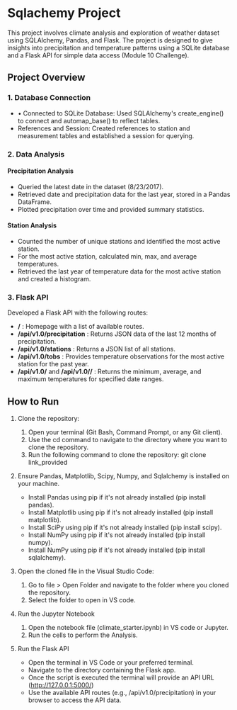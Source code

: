 # Sqlachemy Project

This project involves climate analysis and exploration of weather dataset using SQLAlchemy, Pandas, and Flask. The project is designed to give insights into precipitation and temperature patterns using a SQLite database and a Flask API for simple data access (Module 10 Challenge).

## Project Overview

### 1. Database Connection
- •	Connected to SQLite Database: Used SQLAlchemy's create_engine() to connect and automap_base() to reflect tables.
- References and Session: Created references to station and measurement tables and established a session for querying.


### 2. Data Analysis

#### Precipitation Analysis
- Queried the latest date in the dataset (8/23/2017).
- Retrieved date and precipitation data for the last year, stored in a Pandas DataFrame.
- Plotted precipitation over time and provided summary statistics.


#### Station Analysis
- Counted the number of unique stations and identified the most active station.
- For the most active station, calculated min, max, and average temperatures.
- Retrieved the last year of temperature data for the most active station and created a histogram.


### 3. Flask API

Developed a Flask API with the following routes:

- **/** : Homepage with a list of available routes.
- **/api/v1.0/precipitation** : Returns JSON data of the last 12 months of precipitation.
- **/api/v1.0/stations** : Returns a JSON list of all stations.
- **/api/v1.0/tobs** : Provides temperature observations for the most active station for the past year.
- **/api/v1.0/<start>** and **/api/v1.0/<start>/<end>** : Returns the minimum, average, and maximum temperatures for specified date ranges.

## How to Run

 1. Clone the repository:
       1. Open your terminal (Git Bash, Command Prompt, or any Git client).
       2. Use the cd command to navigate to the directory where you want to clone the repository.
       3. Run the following command to clone the repository: git clone link_provided

  2. Ensure Pandas, Matplotlib, Scipy, Numpy, and Sqlalchemy is installed on your machine.
     - Install Pandas using pip if it's not already installed (pip install pandas).
     - Install Matplotlib using pip if it's not already installed (pip install matplotlib).
     - Install SciPy using pip if it's not already installed (pip install scipy).
     - Install NumPy using pip if it's not already installed (pip install numpy).
     - Install NumPy using pip if it's not already installed (pip install sqlalchemy).

  3. Open the cloned file in the Visual Studio Code:
       1. Go to file > Open Folder and navigate to the folder where you cloned the repository.
       2. Select the folder to open in VS code.

  4. Run the Jupyter Notebook
     1. Open the notebook file (climate_starter.ipynb) in VS code or Jupyter.
     2. Run the cells to perform the Analysis.
        
  5. Run the Flask API
     - Open the terminal in VS Code or your preferred terminal.
     - Navigate to the directory containing the Flask app.
     - Once the script is executed the terminal will provide an API URL (http://127.0.0.1:5000/)
     - Use the available API routes (e.g., /api/v1.0/precipitation) in your browser to access the API data.
